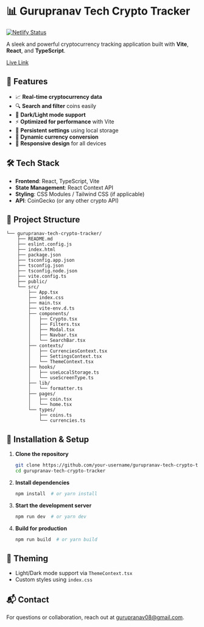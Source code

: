 # 📊 Gurupranav Tech Crypto Tracker

[![Netlify Status](https://api.netlify.com/api/v1/badges/0b6183a6-0fb3-49d8-8788-bfe4bcafbe9f/deploy-status)](https://app.netlify.com/sites/cytpo-tracker/deploys)

A sleek and powerful cryptocurrency tracking application built with **Vite**, **React**, and **TypeScript**.

[Live Link](https://cytpo-tracker.netlify.app/)

## 🚀 Features

- 📈 **Real-time cryptocurrency data**
- 🔍 **Search and filter** coins easily
- 🎨 **Dark/Light mode support**
- ⚡ **Optimized for performance** with Vite
- 💾 **Persistent settings** using local storage
- 🔄 **Dynamic currency conversion**
- 📱 **Responsive design** for all devices

## 🛠️ Tech Stack

- **Frontend**: React, TypeScript, Vite
- **State Management**: React Context API
- **Styling**: CSS Modules / Tailwind CSS (if applicable)
- **API**: CoinGecko (or any other crypto API)

## 📂 Project Structure

```
└── gurupranav-tech-crypto-tracker/
    ├── README.md
    ├── eslint.config.js
    ├── index.html
    ├── package.json
    ├── tsconfig.app.json
    ├── tsconfig.json
    ├── tsconfig.node.json
    ├── vite.config.ts
    ├── public/
    └── src/
        ├── App.tsx
        ├── index.css
        ├── main.tsx
        ├── vite-env.d.ts
        ├── components/
        │   ├── Crypto.tsx
        │   ├── Filters.tsx
        │   ├── Modal.tsx
        │   ├── Navbar.tsx
        │   └── SearchBar.tsx
        ├── contexts/
        │   ├── CurrenciesContext.tsx
        │   ├── SettingsContext.tsx
        │   └── ThemeContext.tsx
        ├── hooks/
        │   ├── useLocalStorage.ts
        │   └── useScreenType.ts
        ├── lib/
        │   └── formatter.ts
        ├── pages/
        │   ├── coin.tsx
        │   └── home.tsx
        └── types/
            ├── coins.ts
            └── currencies.ts
```

## 🔧 Installation & Setup

1. **Clone the repository**
   ```sh
   git clone https://github.com/your-username/gurupranav-tech-crypto-tracker.git
   cd gurupranav-tech-crypto-tracker
   ```
2. **Install dependencies**
   ```sh
   npm install  # or yarn install
   ```
3. **Start the development server**
   ```sh
   npm run dev  # or yarn dev
   ```
4. **Build for production**
   ```sh
   npm run build  # or yarn build
   ```

## 🎨 Theming

- Light/Dark mode support via `ThemeContext.tsx`
- Custom styles using `index.css`

## 📬 Contact

For questions or collaboration, reach out at [gurupranav08@gmail.com](mailto:gurupranav08@gmail.com).
